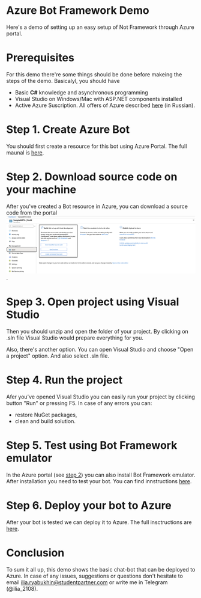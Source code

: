 # Azure Bot Framework Demo

Here's a demo of setting up an easy setup of Not Framework through Azure portal. 

# Prerequisites 
For this demo there're some things should be done before makeing the steps of the demo. Basicalyl, you should have 
* Basic **C#** knowledge and asynchronous programming
* Visual Studio on Windows/Mac with ASP.NET components installed
* Active Azure Suscription. All offers of Azure described [here](https://habr.com/ru/company/microsoft/blog/352786/ "Как получить подписку Microsoft Azure?") (in Russian).


# Step 1. Create Azure Bot
You should first create a resource for this bot using Azure Portal. The full maunal is [here](https://docs.microsoft.com/en-us/azure/bot-service/abs-quickstart?view=azure-bot-service-4.0 "Create Bot resource using Azure portal").

# Step 2. Download source code on your machine
After you've created a Bot resource in Azure, you can download a source code from the portal ![alt text](https://github.com/ilia2108/BotFrameworkDemo/blob/master/Photos/download.png "Portal").

# Spep 3. Open project using Visual Studio
Then you should unzip and open the folder of your project. By clicking on .sln file Visual Studio would prepare everything for you.

Also, there's another option. You can open Visual Studio and choose "Open a project" option. And also select .sln file.

# Step 4. Run the project
Afer you've opened Visual Studio you can easily run your project by clicking button "Run" or pressing F5. In case of any errors you can:
* restore NuGet packages,
* clean and build solution.

# Step 5. Test using Bot Framework emulator
In the Azure portal (see [step 2](https://github.com/ilia2108/BotFrameworkDemo/blob/master/readme.md#step-2-download-source-code-on-your-machine)) you can also install Bot Framework emulator. After installation you need to test your bot. You can find innstructions [here](https://docs.microsoft.com/en-us/azure/bot-service/dotnet/bot-builder-dotnet-sdk-quickstart?view=azure-bot-service-4.0#start-the-emulator-and-connect-to-your-bot).

# Step 6. Deploy your bot to Azure
After your bot is tested we can deploy it to Azure. The full insctructions are [here](https://docs.microsoft.com/en-us/azure/bot-service/dotnet/bot-builder-dotnet-sdk-quickstart?view=azure-bot-service-4.0#start-the-emulator-and-connect-to-your-bot).


# Conclusion
To sum it all up, this demo shows the basic chat-bot that can be deployed to Azure. In case of any issues, suggestions or questions don't hesitate to email ilia.ryabukhin@studentpartner.com or write me in Telegram (@ilia_2108).
